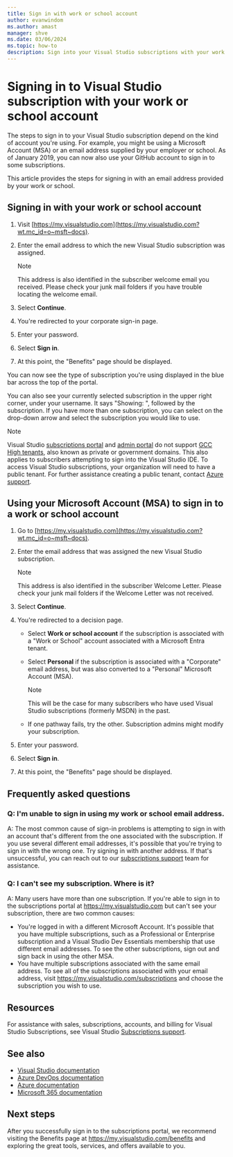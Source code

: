 ```yaml
---
title: Sign in with work or school account
author: evanwindom
ms.author: amast
manager: shve
ms.date: 03/06/2024
ms.topic: how-to
description: Sign into your Visual Studio subscriptions with your work or school account or use your Microsoft Account (MSA), and get answers to frequently asked questions.
---
```


# Signing in to Visual Studio subscription with your work or school account 

The steps to sign in to your Visual Studio subscription depend on the kind of account you're using. For example, you might be using a Microsoft Account (MSA) or an email address supplied by your employer or school. As of January 2019, you can now also use your GitHub account to sign in to some subscriptions. 

This article provides the steps for signing in with an email address provided by your work or school.

## Signing in with your work or school account

1. Visit [https://my.visualstudio.com](https://my.visualstudio.com?wt.mc_id=o~msft~docs).
2. Enter the email address to which the new Visual Studio subscription was assigned.

   > [!NOTE]
   > This address is also identified in the subscriber welcome email you received. Please check your junk mail folders if you have trouble locating the welcome email.

3. Select **Continue**.
4. You're redirected to your corporate sign-in page.
5. Enter your password.
6. Select **Sign in**.
7. At this point, the "Benefits" page should be displayed.

You can now see the type of subscription you're using displayed in the blue bar across the top of the portal.

You can also see your currently selected subscription in the upper right corner, under your username. It says "Showing: ", followed by the subscription. If you have more than one subscription, you can select on the drop-down arrow and select the subscription you would like to use.

> [!NOTE]
> Visual Studio [subscriptions portal](https://my.visualstudio.com?wt.mc_id=o~msft~docs) and [admin portal](https://manage.visualstudio.com) do not support [GCC High tenants](https://learn.microsoft.com/office365/servicedescriptions/office-365-platform-service-description/office-365-us-government/gcc-high-and-dod), also known as private or government domains. This also applies to subscribers attempting to sign into the Visual Studio IDE. To access Visual Studio subscriptions, your organization will need to have a public tenant. For further assistance creating a public tenant, contact [Azure support](https://azure.microsoft.com/support/create-ticket/). 

## Using your Microsoft Account (MSA) to sign in to a work or school account

1. Go to [https://my.visualstudio.com](https://my.visualstudio.com?wt.mc_id=o~msft~docs).
2. Enter the email address that was assigned the new Visual Studio subscription.

   > [!NOTE]
   > This address is also identified in the subscriber Welcome Letter. Please check your junk mail folders if the Welcome Letter was not received.

3. Select **Continue**.
4. You're redirected to a decision page.
    + Select **Work or school account** if the subscription is associated with a "Work or School" account associated with a Microsoft Entra tenant.
    + Select **Personal** if the subscription is associated with a "Corporate" email address, but was also converted to a "Personal" Microsoft Account (MSA).

        > [!NOTE]
        > This will be the case for many subscribers who have used Visual Studio subscriptions (formerly MSDN) in the past.

    + If one pathway fails, try the other. Subscription admins might modify your subscription.

5. Enter your password.
6. Select **Sign in**.
7. At this point, the "Benefits" page should be displayed.

## Frequently asked questions

### Q: I'm unable to sign in using my work or school email address. 

A: The most common cause of sign-in problems is attempting to sign in with an account that's different from the one associated with the subscription. If you use several different email addresses, it's possible that you're trying to sign in with the wrong one. Try signing in with another address. If that's unsuccessful, you can reach out to our [subscriptions support](https://visualstudio.microsoft.com/subscriptions/support/) team for assistance. 

### Q: I can't see my subscription. Where is it?

A: Many users have more than one subscription. If you're able to sign in to the subscriptions portal at https://my.visualstudio.com but can't see your subscription, there are two common causes:
+ You're logged in with a different Microsoft Account. It's possible that you have multiple subscriptions, such as a Professional or Enterprise subscription and a Visual Studio Dev Essentials membership that use different email addresses. To see the other subscriptions, sign out and sign back in using the other MSA.
+ You have multiple subscriptions associated with the same email address. To see all of the subscriptions associated with your email address, visit https://my.visualstudio.com/subscriptions and choose the subscription you wish to use. 

## Resources 

For assistance with sales, subscriptions, accounts, and billing for Visual Studio Subscriptions, see Visual Studio [Subscriptions support](https://aka.ms/vssubscriberhelp).

## See also

+ [Visual Studio documentation](/visualstudio/)
+ [Azure DevOps documentation](/azure/devops/)
+ [Azure documentation](/azure/)
+ [Microsoft 365 documentation](/microsoft-365/)

## Next steps

After you successfully sign in to the subscriptions portal, we recommend visiting the Benefits page at https://my.visualstudio.com/benefits and exploring the great tools, services, and offers available to you.

